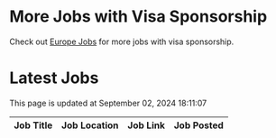 # More Jobs with Visa Sponsorship

Check out [Europe Jobs](https://github.com/sureshparimi/europejobs#latest-jobs) for more jobs with visa sponsorship.

# Latest Jobs

This page is updated at September 02, 2024 18:11:07

| Job Title | Job Location | Job Link | Job Posted |
| --- | --- | --- | --- |

